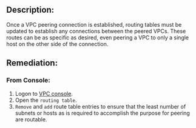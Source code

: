 ## Description:
Once a VPC peering connection is established, routing tables must be updated to establish any connections between the peered VPCs. These routes can be as specific as desired, even peering a VPC to only a single host on the other side of the connection.

## Remediation:

### From Console:

1. Logon to [VPC console](https://vpc.console.aliyun.com/).
2. Open the `routing table`.
3. `Remove` and `add` route table entries to ensure that the least number of subnets or hosts as is required to accomplish the purpose for peering are routable.